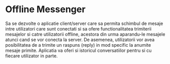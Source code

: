 # Offline Messenger

Sa se dezvolte o aplicatie client/server care sa permita schimbul de mesaje intre utilizatori care sunt conectati si sa ofere functionalitatea trimiterii mesajelor si catre utilizatorii offline, acestora din urma aparandu-le mesajele atunci cand se vor conecta la server.
De asemenea, utilizatorii vor avea posibilitatea de a trimite un raspuns (reply) in mod specific la anumite mesaje primite.
Aplicatia va oferi si istoricul conversatiilor pentru si cu fiecare utilizator in parte.